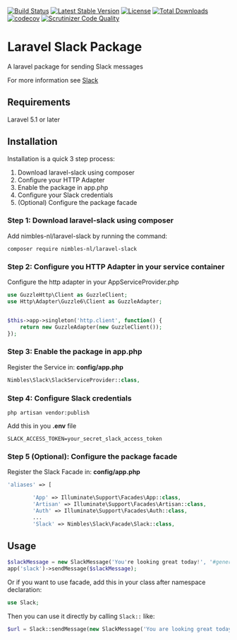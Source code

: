 [![Build Status](https://travis-ci.org/nimbles-nl/laravel-slack.svg?branch=master)](https://travis-ci.org/nimbles-nl/laravel-slack) [![Latest Stable Version](https://poser.pugx.org/nimbles-nl/laravel-slack/v/stable)](https://packagist.org/packages/nimbles-nl/laravel-slack) [![License](https://poser.pugx.org/nimbles-nl/laravel-slack/license)](https://packagist.org/packages/nimbles-nl/laravel-slack) [![Total Downloads](https://poser.pugx.org/nimbles-nl/laravel-slack/downloads)](https://packagist.org/packages/nimbles-nl/laravel-slack) [![codecov](https://codecov.io/gh/nimbles-nl/laravel-slack/branch/master/graph/badge.svg)](https://codecov.io/gh/nimbles-nl/laravel-slack) [![Scrutinizer Code Quality](https://scrutinizer-ci.com/g/nimbles-nl/laravel-slack/badges/quality-score.png?b=master)](https://scrutinizer-ci.com/g/nimbles-nl/laravel-slack/?branch=master)



Laravel Slack Package
=====================

A laravel package for sending Slack messages

For more information see [Slack](https://slack.com/)

## Requirements ##

Laravel 5.1 or later


Installation
------------
Installation is a quick 3 step process:

1. Download laravel-slack using composer
2. Configure your HTTP Adapter
3. Enable the package in app.php
4. Configure your Slack credentials
5. (Optional) Configure the package facade


### Step 1: Download laravel-slack using composer

Add nimbles-nl/laravel-slack by running the command:

```
composer require nimbles-nl/laravel-slack
```

### Step 2: Configure you HTTP Adapter in your service container
Configure the http adapter in your AppServiceProvider.php

``` php
use GuzzleHttp\Client as GuzzleClient;
use Http\Adapter\Guzzle6\Client as GuzzleAdapter;


$this->app->singleton('http.client', function() {
    return new GuzzleAdapter(new GuzzleClient());
});
```

### Step 3: Enable the package in app.php

Register the Service in: **config/app.php**

``` php
Nimbles\Slack\SlackServiceProvider::class,
````

### Step 4: Configure Slack credentials

```
php artisan vendor:publish
```

Add this in you **.env** file

```
SLACK_ACCESS_TOKEN=your_secret_slack_access_token
```

### Step 5 (Optional): Configure the package facade

Register the Slack Facade in: **config/app.php**

``` php
'aliases' => [

        'App' => Illuminate\Support\Facades\App::class,
        'Artisan' => Illuminate\Support\Facades\Artisan::class,
        'Auth' => Illuminate\Support\Facades\Auth::class,
        ...
        'Slack' => Nimbles\Slack\Facade\Slack::class,
````

Usage
-----

``` php
$slackMessage = new SlackMessage('You're looking great today!', '#general', 'AwesomeBot', 'https://www.link-to-avatar.com/image.png');
app('slack')->sendMessage($slackMessage);
````

Or if you want to use facade, add this in your class after namespace declaration:

``` php
use Slack;
```

Then you can use it directly by calling `Slack::` like:
``` php
$url = Slack::sendMessage(new SlackMessage('You are looking great today!'));
````
